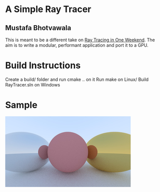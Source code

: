 # A Simple Ray Tracer
## Mustafa Bhotvawala

This is meant to be a different take on [Ray Tracing in One Weekend](https://raytracing.github.io/books/RayTracingInOneWeekend.html). The aim is to write a modular, performant application and port it to a GPU. 

# Build Instructions
Create a build/ folder and run cmake .. on it
Run make on Linux/ Build RayTracer.sln on Windows



# Sample

![Spheres](./samples/new.jpg)

